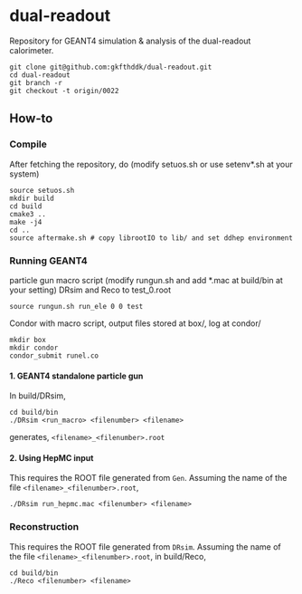 # dual-readout
Repository for GEANT4 simulation &amp; analysis of the dual-readout calorimeter.

    git clone git@github.com:gkfthddk/dual-readout.git
    cd dual-readout
    git branch -r
    git checkout -t origin/0022

## How-to
### Compile
After fetching the repository, do (modify setuos.sh or use setenv*.sh at your system)

    source setuos.sh
    mkdir build
    cd build
    cmake3 ..
    make -j4
    cd ..
    source aftermake.sh # copy librootIO to lib/ and set ddhep environment

### Running GEANT4
particle gun macro script (modify rungun.sh and add *.mac at build/bin at your setting)
DRsim and Reco to test_0.root

    source rungun.sh run_ele 0 0 test
    
Condor with macro script, output files stored at box/, log at condor/

    mkdir box
    mkdir condor
    condor_submit runel.co


#### 1. GEANT4 standalone particle gun
In build/DRsim,

    cd build/bin
    ./DRsim <run_macro> <filenumber> <filename>

generates, `<filename>_<filenumber>.root`

#### 2. Using HepMC input
This requires the ROOT file generated from `Gen`. Assuming the name of the file `<filename>_<filenumber>.root`,

    ./DRsim run_hepmc.mac <filenumber> <filename>

### Reconstruction
This requires the ROOT file generated from `DRsim`. Assuming the name of the file `<filename>_<filenumber>.root`, in build/Reco,

    cd build/bin
    ./Reco <filenumber> <filename>
